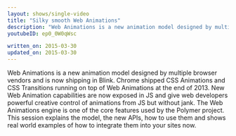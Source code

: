 ```yaml
---
layout: shows/single-video
title: "Silky smooth Web Animations"
description: "Web Animations is a new animation model designed by multiple browser vendors and is now shipping in Blink. Chrome shipped CSS Animations and CSS Transitions running on top of Web Animations at the end of 2013. New Web Animation capabilities are now exposed in JS and give web developers powerful creative control of animations from JS but without jank. The Web Animations engine is one of the core features used by the Polymer project. This session explains the model, the new APIs, how to use them and shows real world examples of how to integrate them into your sites now."
youtubeID: ep0_0W0qWsc

written_on: 2015-03-30
updated_on: 2015-03-30
---
```


Web Animations is a new animation model designed by multiple browser vendors and is now shipping in Blink. Chrome shipped CSS Animations and CSS Transitions running on top of Web Animations at the end of 2013. New Web Animation capabilities are now exposed in JS and give web developers powerful creative control of animations from JS but without jank. The Web Animations engine is one of the core features used by the Polymer project. This session explains the model, the new APIs, how to use them and shows real world examples of how to integrate them into your sites now.
